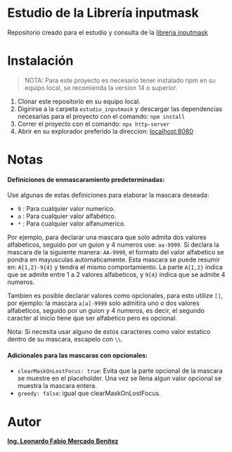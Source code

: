 # Estudio de la Librería inputmask

Repositorio creado para el estudio y consulta de la [libreria inputmask](https://github.com/RobinHerbots/Inputmask#via-inputmask-class)

# Instalación

> NOTA: Para este proyecto es necesario tener instalado npm en su equipo local, se recomienda la version 14 o superior.

1. Clonar este repositorio en su equipo local.
2. Digirirse a la carpeta ```estudio_inputmask``` y descargar las dependencias necesarias para el proyecto con el comando: ```npm install```
3. Correr el proyecto con el comando: ```npx http-server```
4. Abrir en su explorador preferido la direccion: [localhost:8080](http://127.0.0.1:8080)

# Notas

#### Definiciones de enmascaramiento predeterminadas:
Use algunas de estas definiciones para elaborar la mascara deseada:
- ```9``` : Para cualquier valor numerico.
- ```a``` : Para cualquier valor alfabético.
- ```*``` : Para cualquier valor alfanumerico.

Por ejemplo, para declarar una mascara que solo admita dos valores alfabeticos, seguido por un guion y 4 numeros use: ```aa-9999```.
Si declara la mascara de la siguiente manera: ```AA-9999```, el formato del valor alfabetico se pondra en mayusculas automaticamente. Esta mascara se puede resumir en: ```A{1,2}-9{4}``` y tendra el mismo comportamiento. La parte ```A{1,2}``` indica que se admite entre 1 a 2 valores alfabeticos, y ```9{4}``` indica que se admite 4 numeros.

Tambien es posible declarar valores como opcionales, para esto utilize ```[]```, por ejemplo: la mascara ```a[a]-9999``` solo admitira uno o dos valores alfabeticos, seguido por un guion y 4 numeros, es decir, el segundo caracter al inicio tiene que ser alfabetico pero es opcional.

Nota: Si necesita usar alguno de estos caracteres como valor estatico dentro de su mascara, escapelo con ```\\```.

#### Adicionales para las mascaras con opcionales: 
- ```clearMaskOnLostFocus: true```: Evita que la parte opcional de la mascara se muestre en el placeholder. Una vez se llena algun valor opcional se muestra la mascara entera.
- ```greedy: false```: igual que clearMaskOnLostFocus.

# Autor
[**Ing. Leonardo Fabio Mercado Benítez**](https://www.linkedin.com/in/leonardofabiomercadobenitez/)
